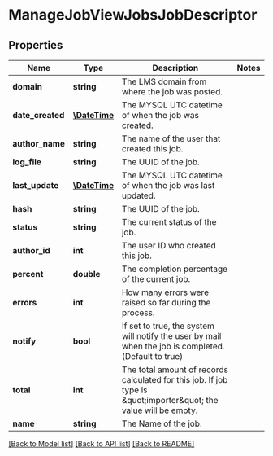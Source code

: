 # ManageJobViewJobsJobDescriptor

## Properties
Name | Type | Description | Notes
------------ | ------------- | ------------- | -------------
**domain** | **string** | The LMS domain from where the job was posted. | 
**date_created** | [**\DateTime**](Date.md) | The MYSQL UTC datetime of when the job was created. | 
**author_name** | **string** | The name of the user that created this job. | 
**log_file** | **string** | The UUID of the job. | 
**last_update** | [**\DateTime**](Date.md) | The MYSQL UTC datetime of when the job was last updated. | 
**hash** | **string** | The UUID of the job. | 
**status** | **string** | The current status of the job. | 
**author_id** | **int** | The user ID who created this job. | 
**percent** | **double** | The completion percentage of the current job. | 
**errors** | **int** | How many errors were raised so far during the process. | 
**notify** | **bool** | If set to true, the system will notify the user by mail when the job is completed. (Default to true) | 
**total** | **int** | The total amount of records calculated for this job. If job type is &amp;quot;importer&amp;quot; the value will be empty. | 
**name** | **string** | The Name of the job. | 

[[Back to Model list]](../README.md#documentation-for-models) [[Back to API list]](../README.md#documentation-for-api-endpoints) [[Back to README]](../README.md)


